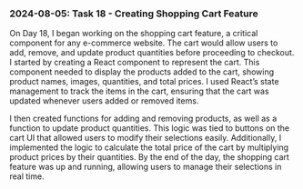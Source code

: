 ### 2024-08-05: Task 18 - Creating Shopping Cart Feature

On Day 18, I began working on the shopping cart feature, a critical component for any e-commerce website. The cart would allow users to add, remove, and update product quantities before proceeding to checkout. I started by creating a React component to represent the cart. This component needed to display the products added to the cart, showing product names, images, quantities, and total prices. I used React’s state management to track the items in the cart, ensuring that the cart was updated whenever users added or removed items.

I then created functions for adding and removing products, as well as a function to update product quantities. This logic was tied to buttons on the cart UI that allowed users to modify their selections easily. Additionally, I implemented the logic to calculate the total price of the cart by multiplying product prices by their quantities. By the end of the day, the shopping cart feature was up and running, allowing users to manage their selections in real time.